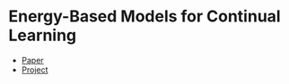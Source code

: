 # Energy-Based Models for Continual Learning

- [Paper](https://arxiv.org/pdf/2011.12216.pdf)
- [Project](https://energy-based-model.github.io/Energy-Based-Models-for-Continual-Learning/)